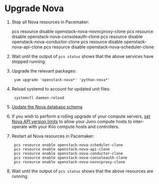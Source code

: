 # Upgrade Nova

1. Stop all Nova resources in Pacemaker:

    pcs resource disable openstack-nova-novncproxy-clone
    pcs resource disable openstack-nova-consoleauth-clone
    pcs resource disable openstack-nova-conductor-clone
    pcs resource disable openstack-nova-api-clone
    pcs resource disable openstack-nova-scheduler-clone

1. Wait until the output of `pcs status` shows that the above services
   have stopped running.

1. Upgrade the relevant packages:

        yum upgrade 'openstack-nova*' 'python-nova*'

1. Reload systemd to account for updated unit files:

        systemctl daemon-reload

1. [Update the Nova database schema](database-upgrades.html)

1. If you wish to perform a rolling upgrade of your compute servers,
   [set Nova API version limits](config-nova.md#add) to allow your
   Juno compute hosts to inter-operate with your Kilo compute hosts
   and controllers.

1. Restart all Nova resources in Pacemaker:

        pcs resource enable openstack-nova-scheduler-clone
        pcs resource enable openstack-nova-api-clone
        pcs resource enable openstack-nova-conductor-clone
        pcs resource enable openstack-nova-consoleauth-clone
        pcs resource enable openstack-nova-novncproxy-clone

1. Wait until the output of `pcs status` shows that the above
   resources are running.
